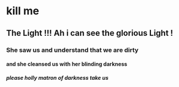 # kill me

## The Light !!! Ah i can see the glorious Light !

### She saw us and understand that we are dirty

#### and she cleansed us with her blinding darkness


##### please holly matron of darkness take us 
